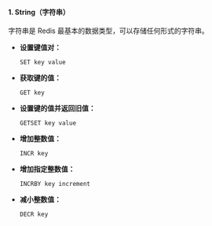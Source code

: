 #### 1. String（字符串）
字符串是 Redis 最基本的数据类型，可以存储任何形式的字符串。

- **设置键值对：**
  ```shell
  SET key value
  ```
- **获取键的值：**
  ```shell
  GET key
  ```
- **设置键的值并返回旧值：**
  ```shell
  GETSET key value
  ```
- **增加整数值：**
  ```shell
  INCR key
  ```
- **增加指定整数值：**
  ```shell
  INCRBY key increment
  ```
- **减小整数值：**
  ```shell
  DECR key
  ```